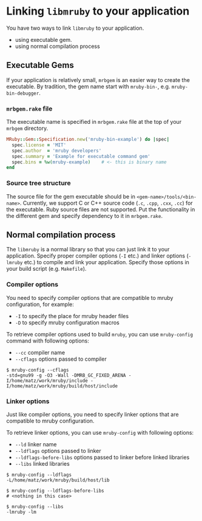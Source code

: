# Linking `libmruby` to your application

You have two ways to link `libmruby` to your application.

- using executable gem.
- using normal compilation process

## Executable Gems

If your application is relatively small, `mrbgem` is an easier way to
create the executable.  By tradition, the gem name start with
`mruby-bin-`, e.g. `mruby-bin-debugger`.

### `mrbgem.rake` file

The executable name is specified in `mrbgem.rake` file at the top of
your `mrbgem` directory.

```ruby
MRuby::Gem::Specification.new('mruby-bin-example') do |spec|
  spec.license = 'MIT'
  spec.author  = 'mruby developers'
  spec.summary = 'Example for executable command gem'
  spec.bins = %w(mruby-example)    # <- this is binary name
end
```

### Source tree structure

The source file for the gem executable should be in
`<gem-name>/tools/<bin-name>`.  Currently, we support C or C++ source code
(`.c`, `.cpp`, `.cxx`, `.cc`) for the executable. Ruby source files are not
supported. Put the functionality in the different gem and specify dependency to
it in `mrbgem.rake`.

## Normal compilation process

The `libmruby` is a normal library so that you can just link it to your
application. Specify proper compiler options (`-I` etc.) and linker options
(`-lmruby` etc.) to compile and link your application. Specify those options in
your build script (e.g. `Makefile`).

### Compiler options

You need to specify compiler options that are compatible to mruby configuration,
for example:

- `-I` to specify the place for mruby header files
- `-D` to specify mruby configuration macros

To retrieve compiler options used to build `mruby`, you can use `mruby-config`
command with following options:

- `--cc`                    compiler name
- `--cflags`                options passed to compiler

```
$ mruby-config --cflags
-std=gnu99 -g -O3 -Wall -DMRB_GC_FIXED_ARENA -I/home/matz/work/mruby/include -I/home/matz/work/mruby/build/host/include
```

### Linker options

Just like compiler options, you need to specify linker options that are
compatible to mruby configuration.

To retrieve linker options, you can use `mruby-config` with following options:

- `--ld`                    linker name
- `--ldflags`               options passed to linker
- `--ldflags-before-libs`   options passed to linker before linked libraries
- `--libs`                  linked libraries

```
$ mruby-config --ldflags
-L/home/matz/work/mruby/build/host/lib

$ mruby-config --ldflags-before-libs
# <nothing in this case>

$ mruby-config --libs
-lmruby -lm
```
